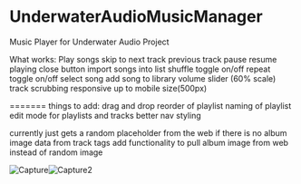 
# UnderwaterAudioMusicManager
Music Player for Underwater Audio Project

What works:
Play songs
skip to next track
previous track
pause
resume playing
close button
import songs into list
shuffle toggle on/off
repeat toggle on/off
select song
add song to library
volume slider (60% scale)
track scrubbing
responsive up to mobile size(500px)


=======
things to add:
drag and drop reorder of playlist
naming of playlist
edit mode for playlists and tracks
better nav styling

currently just gets a random placeholder from the web if there is no album image data from track tags
add functionality to pull album image from web instead of random image


![Capture](https://user-images.githubusercontent.com/46287392/125150844-b39eba00-e0f7-11eb-9ec6-a2abc9861137.PNG)![Capture2](https://user-images.githubusercontent.com/46287392/125150845-b4375080-e0f7-11eb-985c-e0b759c52147.PNG)


